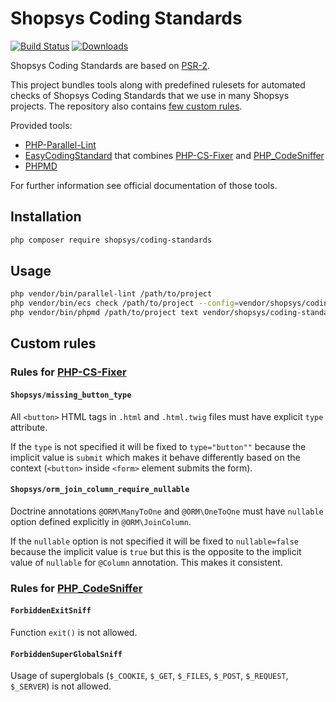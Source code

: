 # Shopsys Coding Standards

[![Build Status](https://travis-ci.org/shopsys/coding-standards.svg?branch=master)](https://travis-ci.org/shopsys/coding-standards)
[![Downloads](https://img.shields.io/packagist/dt/shopsys/coding-standards.svg)](https://packagist.org/packages/shopsys/coding-standards)

Shopsys Coding Standards are based on [PSR-2](http://www.php-fig.org/psr/psr-2/).

This project bundles tools along with predefined rulesets for automated checks of Shopsys Coding Standards that we use in many Shopsys projects.
The repository also contains [few custom rules](#custom-rules).

Provided tools:
* [PHP-Parallel-Lint](https://github.com/JakubOnderka/PHP-Parallel-Lint)
* [EasyCodingStandard](https://github.com/Symplify/EasyCodingStandard) that combines [PHP-CS-Fixer](https://github.com/FriendsOfPHP/PHP-CS-Fixer) and [PHP_CodeSniffer](https://github.com/squizlabs/PHP_CodeSniffer)
* [PHPMD](https://github.com/phpmd/phpmd)

For further information see official documentation of those tools.

## Installation

```bash
php composer require shopsys/coding-standards
```

## Usage
```bash
php vendor/bin/parallel-lint /path/to/project
php vendor/bin/ecs check /path/to/project --config=vendor/shopsys/coding-standards/easy-coding-standard.neon
php vendor/bin/phpmd /path/to/project text vendor/shopsys/coding-standards/rulesetMD.xml
```

## Custom rules
### Rules for [PHP-CS-Fixer](https://github.com/FriendsOfPHP/PHP-CS-Fixer)

#### `Shopsys/missing_button_type`
All `<button>` HTML tags in `.html` and `.html.twig` files must have explicit `type` attribute.

If the `type` is not specified it will be fixed to `type="button""` because the implicit value is `submit` which makes it behave differently based on the context (`<button>` inside `<form>` element submits the form).

#### `Shopsys/orm_join_column_require_nullable`    
Doctrine annotations `@ORM\ManyToOne` and `@ORM\OneToOne` must have `nullable` option defined explicitly in `@ORM\JoinColumn`.

If the `nullable` option is not specified it will be fixed to `nullable=false` because the implicit value is `true` but this is the opposite to the implicit value of `nullable` for `@Column` annotation.
This makes it consistent.

### Rules for [PHP_CodeSniffer](https://github.com/squizlabs/PHP_CodeSniffer)

#### `ForbiddenExitSniff`
Function `exit()` is not allowed.

#### `ForbiddenSuperGlobalSniff`
Usage of superglobals (`$_COOKIE`, `$_GET`, `$_FILES`, `$_POST`, `$_REQUEST`, `$_SERVER`) is not allowed.
